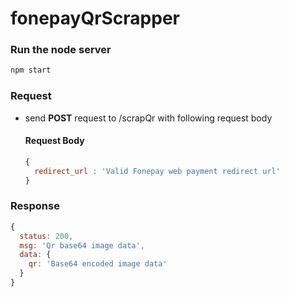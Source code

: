 # fonepayQrScrapper

### Run the node server
```js
npm start
```

### Request
- send <b>POST</b> request to /scrapQr with following request body
  #### Request Body
  ```js
  {
    redirect_url : 'Valid Fonepay web payment redirect url'
  }
  ```
### Response
```js
{
  status: 200,
  msg: 'Qr base64 image data',
  data: {
    qr: 'Base64 encoded image data'
  }
}
```
